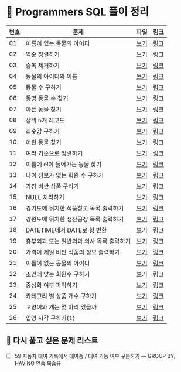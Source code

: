 # 📄 Programmers SQL 풀이 정리

| 번호 | 문제 | 파일 | 링크 |
|------|------|------|------|
| 01 | 이름이 있는 동물의 아이디 | [보기](./01_find_animal_names.sql) | [링크](https://school.programmers.co.kr/learn/courses/30/lessons/59407) |
| 02 | 역순 정렬하기 | [보기](./02_desc_ordering.sql) | [링크](https://school.programmers.co.kr/learn/courses/30/lessons/59035) |
| 03 | 중복 제거하기 | [보기](./03_remove_duplicate.sql) | [링크](https://school.programmers.co.kr/learn/courses/30/lessons/59408) |
| 04 | 동물의 아이디와 이름 | [보기](./04_animal_id_name.sql) | [링크](https://school.programmers.co.kr/learn/courses/30/lessons/59403) |
| 05 | 동물 수 구하기 | [보기](./05_animal_n.sql) | [링크](https://school.programmers.co.kr/learn/courses/30/lessons/59406) |
| 06 | 동명 동물 수 찾기 | [보기](./06_same_name_anls.sql) | [링크](https://school.programmers.co.kr/learn/courses/30/lessons/59403) |
| 07 | 아픈 동물 찾기 | [보기](./07_find_sick_animal.sql) | [링크](https://school.programmers.co.kr/learn/courses/30/lessons/59036) |
| 08 | 상위 n개 레코드 | [보기](./08_head_n.sql) | [링크](https://school.programmers.co.kr/learn/courses/30/lessons/59405) |
| 09 | 최솟값 구하기 | [보기](./09_find_minimum.sql) | [링크](https://school.programmers.co.kr/learn/courses/30/lessons/59038) |
| 10 | 어린 동물 찾기 | [보기](./10_find_young_animals.sql) | [링크](https://school.programmers.co.kr/learn/courses/30/lessons/59037) |
| 11 | 여러 기준으로 정렬하기 | [보기](./11_sorting_various.sql) | [링크](https://school.programmers.co.kr/learn/courses/30/lessons/59404) |
| 12 | 이름에 el이 들어가는 동물 찾기 | [보기](./12_find_name_in_el.sql) | [링크](https://school.programmers.co.kr/learn/courses/30/lessons/59047) |
| 13 | 나이 정보가 없는 회원 수 구하기 | [보기](./13_n_no_age.sql) | [링크](https://school.programmers.co.kr/learn/courses/30/lessons/131528) |
| 14 | 가장 비싼 상품 구하기 | [보기](./14_max_price.sql) | [링크](https://school.programmers.co.kr/learn/courses/30/lessons/131697) |
| 15 | NULL 처리하기 | [보기](./15_null_change.sql) | [링크](https://school.programmers.co.kr/learn/courses/30/lessons/59410) |
| 16 | 경기도에 위치한 식품창고 목록 출력하기 | [보기](./16_gyeonggi_warehouse.sql) | [링크](https://school.programmers.co.kr/learn/courses/30/lessons/131114) |
| 17 | 강원도에 위치한 생산공장 목록 출력하기 | [보기](./17_gangwon_factory.sql) | [링크](https://school.programmers.co.kr/learn/courses/30/lessons/131112) |
| 18 | DATETIME에서 DATE로 형 변환 | [보기](./18_datetime_to_date.sql) | [링크](https://school.programmers.co.kr/learn/courses/30/lessons/59414) |
| 19 | 흉부외과 또는 일반외과 의사 목록 출력하기 | [보기](./19_find_cs_gs_doctors.sql) | [링크](https://school.programmers.co.kr/learn/courses/30/lessons/132203) |
| 20 | 가격이 제일 비싼 식품의 정보 출력하기 | [보기](./20_find_max_price.sql) | [링크](https://school.programmers.co.kr/learn/courses/30/lessons/131115) |
| 21 | 이름이 없는 동물의 아이디 | [보기](./21_animal_id_noname.sql) | [링크](https://school.programmers.co.kr/learn/courses/30/lessons/59039) |
| 22 | 조건에 맞는 회원수 구하기 | [보기](./22_n_no_age.sql) | [링크](https://school.programmers.co.kr/learn/courses/30/lessons/131535) |
| 23 | 중성화 여부 파악하기 | [보기](./23_sex_upon_intake.sql) | [링크](https://school.programmers.co.kr/learn/courses/30/lessons/59409) |
| 24 | 카테고리 별 상품 개수 구하기 | [보기](./24_pr_per_category.sql) | [링크](https://school.programmers.co.kr/learn/courses/30/lessons/131529) |
| 25 | 고양이와 개는 몇 마리 있을까 | [보기](./25_n_catndog.sql) | [링크](https://school.programmers.co.kr/learn/courses/30/lessons/59040) |
| 26 | 입양 시각 구하기(1) | [보기](./26_find_adoption_time1.sql) | [링크](https://school.programmers.co.kr/learn/courses/30/lessons/59412) |


## 🔁 다시 풀고 싶은 문제 리스트

- [ ] 59 자동차 대여 기록에서 대여중 / 대여 가능 여부 구분하기 — GROUP BY, HAVING 연습 복습용


